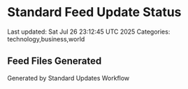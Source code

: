 # Standard Feed Update Status
Last updated: Sat Jul 26 23:12:45 UTC 2025
Categories: technology,business,world

## Feed Files Generated

Generated by Standard Updates Workflow
